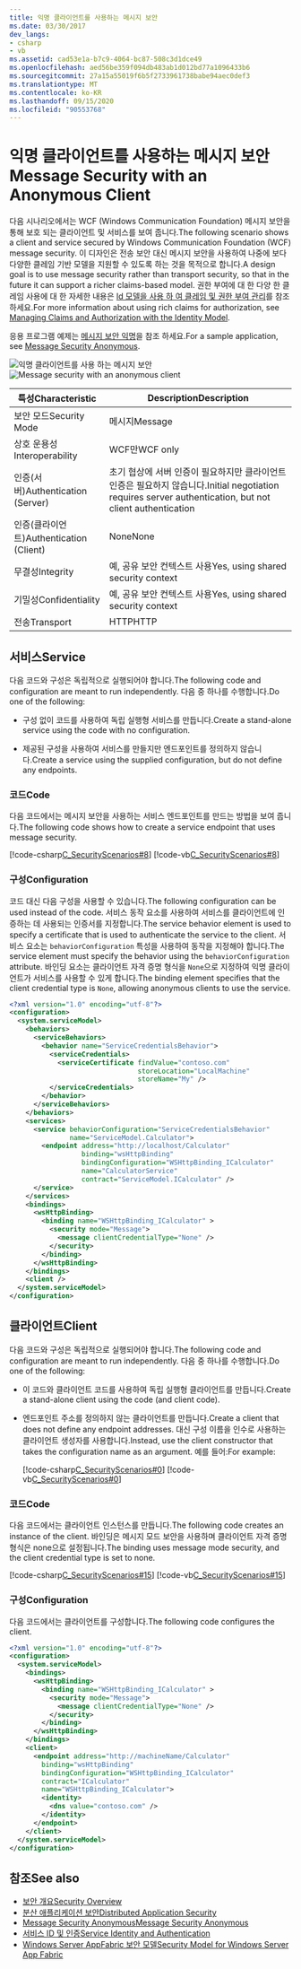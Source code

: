 ```yaml
---
title: 익명 클라이언트를 사용하는 메시지 보안
ms.date: 03/30/2017
dev_langs:
- csharp
- vb
ms.assetid: cad53e1a-b7c9-4064-bc87-508c3d1dce49
ms.openlocfilehash: aed56be359f094db483ab1d012bd77a1096433b6
ms.sourcegitcommit: 27a15a55019f6b5f2733961738babe94aec0def3
ms.translationtype: MT
ms.contentlocale: ko-KR
ms.lasthandoff: 09/15/2020
ms.locfileid: "90553768"
---
```

# <a name="message-security-with-an-anonymous-client"></a><span data-ttu-id="b7fff-102">익명 클라이언트를 사용하는 메시지 보안</span><span class="sxs-lookup"><span data-stu-id="b7fff-102">Message Security with an Anonymous Client</span></span>

<span data-ttu-id="b7fff-103">다음 시나리오에서는 WCF (Windows Communication Foundation) 메시지 보안을 통해 보호 되는 클라이언트 및 서비스를 보여 줍니다.</span><span class="sxs-lookup"><span data-stu-id="b7fff-103">The following scenario shows a client and service secured by Windows Communication Foundation (WCF) message security.</span></span> <span data-ttu-id="b7fff-104">이 디자인은 전송 보안 대신 메시지 보안을 사용하여 나중에 보다 다양한 클레임 기반 모델을 지원할 수 있도록 하는 것을 목적으로 합니다.</span><span class="sxs-lookup"><span data-stu-id="b7fff-104">A design goal is to use message security rather than transport security, so that in the future it can support a richer claims-based model.</span></span> <span data-ttu-id="b7fff-105">권한 부여에 대 한 다양 한 클레임 사용에 대 한 자세한 내용은 [Id 모델을 사용 하 여 클레임 및 권한 부여 관리](managing-claims-and-authorization-with-the-identity-model.md)를 참조 하세요.</span><span class="sxs-lookup"><span data-stu-id="b7fff-105">For more information about using rich claims for authorization, see [Managing Claims and Authorization with the Identity Model](managing-claims-and-authorization-with-the-identity-model.md).</span></span>

<span data-ttu-id="b7fff-106">응용 프로그램 예제는 [메시지 보안 익명](../samples/message-security-anonymous.md)을 참조 하세요.</span><span class="sxs-lookup"><span data-stu-id="b7fff-106">For a sample application, see [Message Security Anonymous](../samples/message-security-anonymous.md).</span></span>

<span data-ttu-id="b7fff-107">![익명 클라이언트를 사용 하는 메시지 보안](media/b361a565-831c-4c10-90d7-66d8eeece0a1.gif "b361a565-831c-4c10-90d7-66d8eeece0a1")</span><span class="sxs-lookup"><span data-stu-id="b7fff-107">![Message security with an anonymous client](media/b361a565-831c-4c10-90d7-66d8eeece0a1.gif "b361a565-831c-4c10-90d7-66d8eeece0a1")</span></span>

|<span data-ttu-id="b7fff-108">특성</span><span class="sxs-lookup"><span data-stu-id="b7fff-108">Characteristic</span></span>|<span data-ttu-id="b7fff-109">Description</span><span class="sxs-lookup"><span data-stu-id="b7fff-109">Description</span></span>|
|--------------------|-----------------|
|<span data-ttu-id="b7fff-110">보안 모드</span><span class="sxs-lookup"><span data-stu-id="b7fff-110">Security Mode</span></span>|<span data-ttu-id="b7fff-111">메시지</span><span class="sxs-lookup"><span data-stu-id="b7fff-111">Message</span></span>|
|<span data-ttu-id="b7fff-112">상호 운용성</span><span class="sxs-lookup"><span data-stu-id="b7fff-112">Interoperability</span></span>|<span data-ttu-id="b7fff-113">WCF만</span><span class="sxs-lookup"><span data-stu-id="b7fff-113">WCF only</span></span>|
|<span data-ttu-id="b7fff-114">인증(서버)</span><span class="sxs-lookup"><span data-stu-id="b7fff-114">Authentication (Server)</span></span>|<span data-ttu-id="b7fff-115">초기 협상에 서버 인증이 필요하지만 클라이언트 인증은 필요하지 않습니다.</span><span class="sxs-lookup"><span data-stu-id="b7fff-115">Initial negotiation requires server authentication, but not client authentication</span></span>|
|<span data-ttu-id="b7fff-116">인증(클라이언트)</span><span class="sxs-lookup"><span data-stu-id="b7fff-116">Authentication (Client)</span></span>|<span data-ttu-id="b7fff-117">None</span><span class="sxs-lookup"><span data-stu-id="b7fff-117">None</span></span>|
|<span data-ttu-id="b7fff-118">무결성</span><span class="sxs-lookup"><span data-stu-id="b7fff-118">Integrity</span></span>|<span data-ttu-id="b7fff-119">예, 공유 보안 컨텍스트 사용</span><span class="sxs-lookup"><span data-stu-id="b7fff-119">Yes, using shared security context</span></span>|
|<span data-ttu-id="b7fff-120">기밀성</span><span class="sxs-lookup"><span data-stu-id="b7fff-120">Confidentiality</span></span>|<span data-ttu-id="b7fff-121">예, 공유 보안 컨텍스트 사용</span><span class="sxs-lookup"><span data-stu-id="b7fff-121">Yes, using shared security context</span></span>|
|<span data-ttu-id="b7fff-122">전송</span><span class="sxs-lookup"><span data-stu-id="b7fff-122">Transport</span></span>|<span data-ttu-id="b7fff-123">HTTP</span><span class="sxs-lookup"><span data-stu-id="b7fff-123">HTTP</span></span>|

## <a name="service"></a><span data-ttu-id="b7fff-124">서비스</span><span class="sxs-lookup"><span data-stu-id="b7fff-124">Service</span></span>

<span data-ttu-id="b7fff-125">다음 코드와 구성은 독립적으로 실행되어야 합니다.</span><span class="sxs-lookup"><span data-stu-id="b7fff-125">The following code and configuration are meant to run independently.</span></span> <span data-ttu-id="b7fff-126">다음 중 하나를 수행합니다.</span><span class="sxs-lookup"><span data-stu-id="b7fff-126">Do one of the following:</span></span>

- <span data-ttu-id="b7fff-127">구성 없이 코드를 사용하여 독립 실행형 서비스를 만듭니다.</span><span class="sxs-lookup"><span data-stu-id="b7fff-127">Create a stand-alone service using the code with no configuration.</span></span>

- <span data-ttu-id="b7fff-128">제공된 구성을 사용하여 서비스를 만들지만 엔드포인트를 정의하지 않습니다.</span><span class="sxs-lookup"><span data-stu-id="b7fff-128">Create a service using the supplied configuration, but do not define any endpoints.</span></span>

### <a name="code"></a><span data-ttu-id="b7fff-129">코드</span><span class="sxs-lookup"><span data-stu-id="b7fff-129">Code</span></span>

<span data-ttu-id="b7fff-130">다음 코드에서는 메시지 보안을 사용하는 서비스 엔드포인트를 만드는 방법을 보여 줍니다.</span><span class="sxs-lookup"><span data-stu-id="b7fff-130">The following code shows how to create a service endpoint that uses message security.</span></span>

[!code-csharp[C_SecurityScenarios#8](../../../../samples/snippets/csharp/VS_Snippets_CFX/c_securityscenarios/cs/source.cs#8)]
[!code-vb[C_SecurityScenarios#8](../../../../samples/snippets/visualbasic/VS_Snippets_CFX/c_securityscenarios/vb/source.vb#8)]

### <a name="configuration"></a><span data-ttu-id="b7fff-131">구성</span><span class="sxs-lookup"><span data-stu-id="b7fff-131">Configuration</span></span>

<span data-ttu-id="b7fff-132">코드 대신 다음 구성을 사용할 수 있습니다.</span><span class="sxs-lookup"><span data-stu-id="b7fff-132">The following configuration can be used instead of the code.</span></span> <span data-ttu-id="b7fff-133">서비스 동작 요소를 사용하여 서비스를 클라이언트에 인증하는 데 사용되는 인증서를 지정합니다.</span><span class="sxs-lookup"><span data-stu-id="b7fff-133">The service behavior element is used to specify a certificate that is used to authenticate the service to the client.</span></span> <span data-ttu-id="b7fff-134">서비스 요소는 `behaviorConfiguration` 특성을 사용하여 동작을 지정해야 합니다.</span><span class="sxs-lookup"><span data-stu-id="b7fff-134">The service element must specify the behavior using the `behaviorConfiguration` attribute.</span></span> <span data-ttu-id="b7fff-135">바인딩 요소는 클라이언트 자격 증명 형식을 `None`으로 지정하여 익명 클라이언트가 서비스를 사용할 수 있게 합니다.</span><span class="sxs-lookup"><span data-stu-id="b7fff-135">The binding element specifies that the client credential type is `None`, allowing anonymous clients to use the service.</span></span>

```xml
<?xml version="1.0" encoding="utf-8"?>
<configuration>
  <system.serviceModel>
    <behaviors>
      <serviceBehaviors>
        <behavior name="ServiceCredentialsBehavior">
          <serviceCredentials>
            <serviceCertificate findValue="contoso.com"
                                storeLocation="LocalMachine"
                                storeName="My" />
          </serviceCredentials>
        </behavior>
      </serviceBehaviors>
    </behaviors>
    <services>
      <service behaviorConfiguration="ServiceCredentialsBehavior"
               name="ServiceModel.Calculator">
        <endpoint address="http://localhost/Calculator"
                  binding="wsHttpBinding"
                  bindingConfiguration="WSHttpBinding_ICalculator"
                  name="CalculatorService"
                  contract="ServiceModel.ICalculator" />
      </service>
    </services>
    <bindings>
      <wsHttpBinding>
        <binding name="WSHttpBinding_ICalculator" >
          <security mode="Message">
            <message clientCredentialType="None" />
          </security>
        </binding>
      </wsHttpBinding>
    </bindings>
    <client />
  </system.serviceModel>
</configuration>
```

## <a name="client"></a><span data-ttu-id="b7fff-136">클라이언트</span><span class="sxs-lookup"><span data-stu-id="b7fff-136">Client</span></span>

<span data-ttu-id="b7fff-137">다음 코드와 구성은 독립적으로 실행되어야 합니다.</span><span class="sxs-lookup"><span data-stu-id="b7fff-137">The following code and configuration are meant to run independently.</span></span> <span data-ttu-id="b7fff-138">다음 중 하나를 수행합니다.</span><span class="sxs-lookup"><span data-stu-id="b7fff-138">Do one of the following:</span></span>

- <span data-ttu-id="b7fff-139">이 코드와 클라이언트 코드를 사용하여 독립 실행형 클라이언트를 만듭니다.</span><span class="sxs-lookup"><span data-stu-id="b7fff-139">Create a stand-alone client using the code (and client code).</span></span>

- <span data-ttu-id="b7fff-140">엔드포인트 주소를 정의하지 않는 클라이언트를 만듭니다.</span><span class="sxs-lookup"><span data-stu-id="b7fff-140">Create a client that does not define any endpoint addresses.</span></span> <span data-ttu-id="b7fff-141">대신 구성 이름을 인수로 사용하는 클라이언트 생성자를 사용합니다.</span><span class="sxs-lookup"><span data-stu-id="b7fff-141">Instead, use the client constructor that takes the configuration name as an argument.</span></span> <span data-ttu-id="b7fff-142">예를 들어:</span><span class="sxs-lookup"><span data-stu-id="b7fff-142">For example:</span></span>

    [!code-csharp[C_SecurityScenarios#0](../../../../samples/snippets/csharp/VS_Snippets_CFX/c_securityscenarios/cs/source.cs#0)]
    [!code-vb[C_SecurityScenarios#0](../../../../samples/snippets/visualbasic/VS_Snippets_CFX/c_securityscenarios/vb/source.vb#0)]

### <a name="code"></a><span data-ttu-id="b7fff-143">코드</span><span class="sxs-lookup"><span data-stu-id="b7fff-143">Code</span></span>

<span data-ttu-id="b7fff-144">다음 코드에서는 클라이언트 인스턴스를 만듭니다.</span><span class="sxs-lookup"><span data-stu-id="b7fff-144">The following code creates an instance of the client.</span></span> <span data-ttu-id="b7fff-145">바인딩은 메시지 모드 보안을 사용하며 클라이언트 자격 증명 형식은 none으로 설정됩니다.</span><span class="sxs-lookup"><span data-stu-id="b7fff-145">The binding uses message mode security, and the client credential type is set to none.</span></span>

[!code-csharp[C_SecurityScenarios#15](../../../../samples/snippets/csharp/VS_Snippets_CFX/c_securityscenarios/cs/source.cs#15)]
[!code-vb[C_SecurityScenarios#15](../../../../samples/snippets/visualbasic/VS_Snippets_CFX/c_securityscenarios/vb/source.vb#15)]

### <a name="configuration"></a><span data-ttu-id="b7fff-146">구성</span><span class="sxs-lookup"><span data-stu-id="b7fff-146">Configuration</span></span>

<span data-ttu-id="b7fff-147">다음 코드에서는 클라이언트를 구성합니다.</span><span class="sxs-lookup"><span data-stu-id="b7fff-147">The following code configures the client.</span></span>

```xml
<?xml version="1.0" encoding="utf-8"?>
<configuration>
  <system.serviceModel>
    <bindings>
      <wsHttpBinding>
        <binding name="WSHttpBinding_ICalculator" >
          <security mode="Message">
            <message clientCredentialType="None" />
          </security>
        </binding>
      </wsHttpBinding>
    </bindings>
    <client>
      <endpoint address="http://machineName/Calculator"
        binding="wsHttpBinding"
        bindingConfiguration="WSHttpBinding_ICalculator"
        contract="ICalculator"
        name="WSHttpBinding_ICalculator">
        <identity>
          <dns value="contoso.com" />
        </identity>
      </endpoint>
    </client>
  </system.serviceModel>
</configuration>
```

## <a name="see-also"></a><span data-ttu-id="b7fff-148">참조</span><span class="sxs-lookup"><span data-stu-id="b7fff-148">See also</span></span>

- [<span data-ttu-id="b7fff-149">보안 개요</span><span class="sxs-lookup"><span data-stu-id="b7fff-149">Security Overview</span></span>](security-overview.md)
- [<span data-ttu-id="b7fff-150">분산 애플리케이션 보안</span><span class="sxs-lookup"><span data-stu-id="b7fff-150">Distributed Application Security</span></span>](distributed-application-security.md)
- [<span data-ttu-id="b7fff-151">Message Security Anonymous</span><span class="sxs-lookup"><span data-stu-id="b7fff-151">Message Security Anonymous</span></span>](../samples/message-security-anonymous.md)
- [<span data-ttu-id="b7fff-152">서비스 ID 및 인증</span><span class="sxs-lookup"><span data-stu-id="b7fff-152">Service Identity and Authentication</span></span>](service-identity-and-authentication.md)
- <span data-ttu-id="b7fff-153">[Windows Server AppFabric 보안 모델](/previous-versions/appfabric/ee677202(v=azure.10))</span><span class="sxs-lookup"><span data-stu-id="b7fff-153">[Security Model for Windows Server App Fabric](/previous-versions/appfabric/ee677202(v=azure.10))</span></span>
